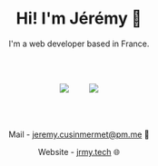 <h1 align="center">Hi! I'm Jérémy 🙂</h1>
<p align="center">I'm a web developer based in France.</p>

<br><br>

<div align="center">
<a href="https://www.linkedin.com/in/jeremy-cusinmermet/"><img src="https://img.shields.io/badge/-LinkedIn-0a66c2?style=for-the-badge&logo=linkedin&logoColor=fff&labelColor=282828"></a>&nbsp;&nbsp;&nbsp;&nbsp;&nbsp;&nbsp;&nbsp;&nbsp;
<a href="https://github.com/jrmydix"><img src="https://img.shields.io/badge/-Github-f0f6fc?style=for-the-badge&logo=github&logoColor=fff&labelColor=282828"></a>

<br><br>

Mail - jeremy.cusinmermet@pm.me 📧

Website - [jrmy.tech](https://jrmy.tech) 🌐
</div>
